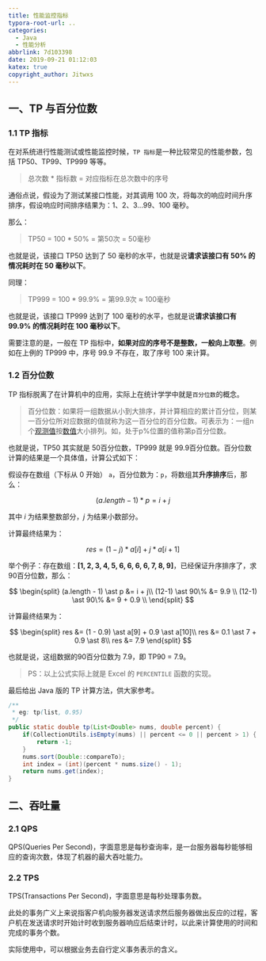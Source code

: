 ```yaml
---
title: 性能监控指标
typora-root-url: ..
categories: 
  - Java
  - 性能分析
abbrlink: 7d103398
date: 2019-09-21 01:12:03
katex: true
copyright_author: Jitwxs
---
```


## 一、TP 与百分位数

### 1.1 TP 指标

在对系统进行性能测试或性能监控时候，`TP 指标`是一种比较常见的性能参数，包括 TP50、TP99、TP999 等等。

>总次数 * 指标数 = 对应指标在总次数中的序号

通俗点说，假设为了测试某接口性能，对其调用 100 次，将每次的响应时间升序排序，假设响应时间排序结果为：1、2、3...99、100 毫秒。

那么：

>TP50 = 100 * 50% = 第50次 = 50毫秒

也就是说，该接口 TP50 达到了 50 毫秒的水平，也就是说**请求该接口有 50% 的情况耗时在 50 毫秒以下**。

同理：

>TP999 = 100 * 99.9% = 第99.9次 ≈ 100毫秒

也就是说，该接口 TP999 达到了 100 毫秒的水平，也就是说**请求该接口有 99.9% 的情况耗时在 100 毫秒以下**。

需要注意的是，一般在 TP 指标中，**如果对应的序号不是整数，一般向上取整**。例如在上例的 TP999 中，序号 99.9 不存在，取了序号 100 来计算。

### 1.2 百分位数

TP 指标脱离了在计算机中的应用，实际上在统计学学中就是`百分位数`的概念。

> 百分位数：如果将一组数据从小到大排序，并计算相应的累计百分位，则某一百分位所对应数据的值就称为这一百分位的百分位数。可表示为：一组n个[观测值](https://baike.baidu.com/item/观测值/558500)按[数值](https://baike.baidu.com/item/数值/2013853)大小排列。如，处于p%位置的值称第p百分位数。

也就是说，TP50 其实就是 50百分位数，TP999 就是 99.9百分位数。百分位数计算的结果是一个具体值，计算公式如下：

假设存在数组（下标从 0 开始） `a`，百分位数为：`p`，将数组其**升序排序**后，那么：

$$
(a.length - 1) \ast p = i + j
$$

其中 $i$ 为结果整数部分，$j$ 为结果小数部分。

计算最终结果为：

$$
res = (1 - j) \ast a[i] + j \ast a[i+1]
$$

举个例子：存在数组：**[1, 2, 3, 4, 5, 6, 6, 6, 6, 7, 8, 9]**，已经保证升序排序了，求90百分位数，那么：

$$
\begin{split}
(a.length - 1) \ast p &= i + j\\
(12-1) \ast 90\% &= 9.9 \\
(12-1) \ast 90\% &= 9 + 0.9 \\
\end{split}
$$

计算最终结果为：

$$
\begin{split}
res &= (1 - 0.9) \ast a[9] + 0.9 \ast a[10]\\
res &= 0.1 \ast 7 + 0.9 \ast 8\\
res &= 7.9
\end{split}
$$

也就是说，这组数据的90百分位数为 7.9，即 TP90 = 7.9。

> PS：以上公式实际上就是 Excel 的 `PERCENTILE` 函数的实现。

最后给出 Java 版的 TP 计算方法，供大家参考。

```java
/**
 * eg: tp(list, 0.95)
 */
public static double tp(List<Double> nums, double percent) {
    if(CollectionUtils.isEmpty(nums) || percent <= 0 || percent > 1) {
        return -1;
    }
    nums.sort(Double::compareTo);
    int index = (int)(percent * nums.size() - 1);
    return nums.get(index);
}
```

## 二、吞吐量

### 2.1 QPS

QPS(Queries Per Second)，字面意思是每秒查询率，是一台服务器每秒能够相应的查询次数，体现了机器的最大吞吐能力。

### 2.2 TPS

TPS(Transactions Per Second)，字面意思是每秒处理事务数。

此处的事务广义上来说指客户机向服务器发送请求然后服务器做出反应的过程，客户机在发送请求时开始计时收到服务器响应后结束计时，以此来计算使用的时间和完成的事务个数。

实际使用中，可以根据业务去自行定义事务表示的含义。
